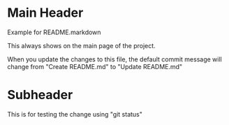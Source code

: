 # Main Header

Example for README.markdown

This always shows on the main page of the project.

When you update the changes to this file, the default commit message will change from "Create README.md" to "Update README.md"


# Subheader

This is for testing the change using "git status"